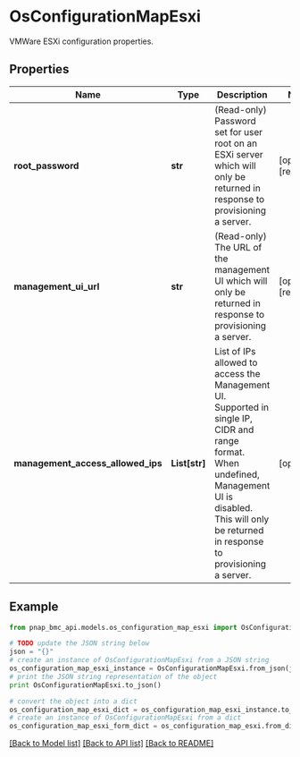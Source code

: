 # OsConfigurationMapEsxi

VMWare ESXi configuration properties.

## Properties

Name | Type | Description | Notes
------------ | ------------- | ------------- | -------------
**root_password** | **str** | (Read-only) Password set for user root on an ESXi server which will only be returned in response to provisioning a server. | [optional] [readonly] 
**management_ui_url** | **str** | (Read-only) The URL of the management UI which will only be returned in response to provisioning a server. | [optional] [readonly] 
**management_access_allowed_ips** | **List[str]** | List of IPs allowed to access the Management UI. Supported in single IP, CIDR and range format. When undefined, Management UI is disabled. This will only be returned in response to provisioning a server. | [optional] 

## Example

```python
from pnap_bmc_api.models.os_configuration_map_esxi import OsConfigurationMapEsxi

# TODO update the JSON string below
json = "{}"
# create an instance of OsConfigurationMapEsxi from a JSON string
os_configuration_map_esxi_instance = OsConfigurationMapEsxi.from_json(json)
# print the JSON string representation of the object
print OsConfigurationMapEsxi.to_json()

# convert the object into a dict
os_configuration_map_esxi_dict = os_configuration_map_esxi_instance.to_dict()
# create an instance of OsConfigurationMapEsxi from a dict
os_configuration_map_esxi_form_dict = os_configuration_map_esxi.from_dict(os_configuration_map_esxi_dict)
```
[[Back to Model list]](../README.md#documentation-for-models) [[Back to API list]](../README.md#documentation-for-api-endpoints) [[Back to README]](../README.md)


